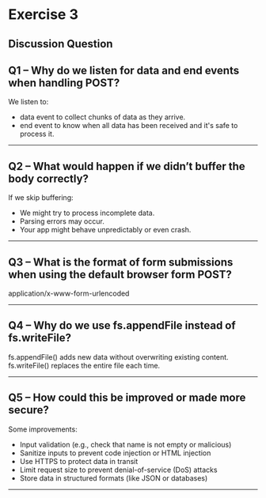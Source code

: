 
# Exercise 3
## Discussion Question
## Q1 – Why do we listen for data and end events when handling POST?

We listen to:
- data event to collect chunks of data as they arrive.
- end event to know when all data has been received and it's safe to
process it.

---

## Q2 – What would happen if we didn’t buffer the body correctly?

If we skip buffering:

- We might try to process incomplete data.
- Parsing errors may occur.
- Your app might behave unpredictably or even crash.

---

## Q3 – What is the format of form submissions when using the default browser form POST?

application/x-www-form-urlencoded

---


## Q4 – Why do we use fs.appendFile instead of fs.writeFile?

fs.appendFile() adds new data without overwriting existing content.
fs.writeFile() replaces the entire file each time.


---


## Q5 – How could this be improved or made more secure?

Some improvements:
- Input validation (e.g., check that name is not empty or malicious) 
- Sanitize inputs to prevent code injection or HTML injection
- Use HTTPS to protect data in transit
- Limit request size to prevent denial-of-service (DoS) attacks
- Store data in structured formats (like JSON or databases)
---
